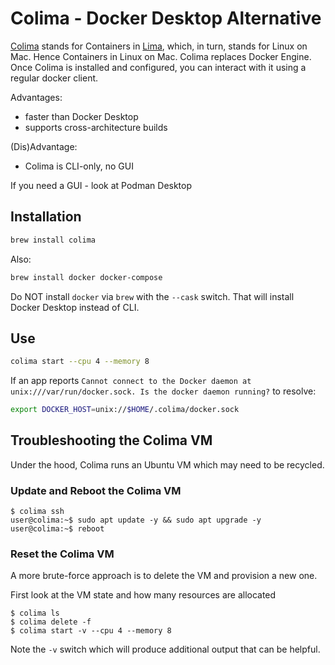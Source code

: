 # Colima - Docker Desktop Alternative

[Colima](https://github.com/abiosoft/colima) stands for Containers in
[Lima](https://github.com/lima-vm/lima), which, in turn, stands for Linux on Mac.
Hence Containers in Linux on Mac.  Colima replaces Docker Engine. Once Colima is
installed and configured, you can interact with it using a regular docker
client.

Advantages:

* faster than Docker Desktop
* supports cross-architecture builds

(Dis)Advantage:

* Colima is CLI-only, no GUI

If you need a GUI - look at Podman Desktop

## Installation

```sh
brew install colima
```
Also:
```sh
brew install docker docker-compose
```
Do NOT install `docker` via `brew` with the `--cask` switch. That will install
Docker Desktop instead of CLI.

## Use

```sh
colima start --cpu 4 --memory 8
```
If an app reports
`Cannot connect to the Docker daemon at unix:///var/run/docker.sock. Is the docker daemon running?`
to resolve:
```sh
export DOCKER_HOST=unix://$HOME/.colima/docker.sock
```

## Troubleshooting the Colima VM

Under the hood, Colima runs an Ubuntu VM which may need to be recycled.

### Update and Reboot the Colima VM

```
$ colima ssh
user@colima:~$ sudo apt update -y && sudo apt upgrade -y
user@colima:~$ reboot
```

### Reset the Colima VM

A more brute-force approach is to delete the VM and provision a new one.

First look at the VM state and how many resources are allocated
```
$ colima ls
$ colima delete -f
$ colima start -v --cpu 4 --memory 8
```

Note the `-v` switch which will produce additional output that can be helpful.
